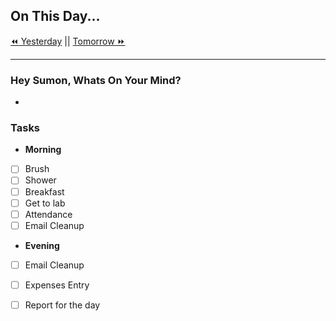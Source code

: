 ## On This Day...

[⏪ Yesterday](2022-04-06) || [Tomorrow ⏩](2022-04-08)

---

### Hey Sumon, Whats On Your Mind?

- 

### Tasks

- **Morning**
- [ ] Brush
- [ ] Shower
- [ ] Breakfast
- [ ] Get to lab
- [ ] Attendance
- [ ] Email Cleanup

- **Evening**
- [ ] Email Cleanup
- [ ] Expenses Entry
- [ ] Report for the day


